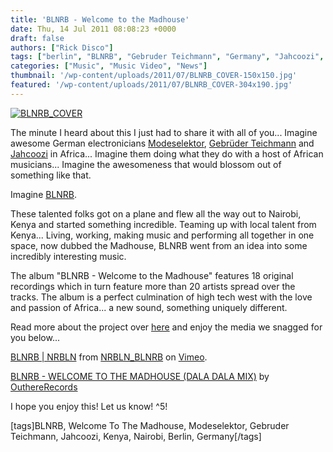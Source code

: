 ```yaml
---
title: 'BLNRB - Welcome to the Madhouse'
date: Thu, 14 Jul 2011 08:08:23 +0000
draft: false
authors: ["Rick Disco"]
tags: ["berlin", "BLNRB", "Gebruder Teichmann", "Germany", "Jahcoozi", "Kenya", "Modeselektor", "Nairobi", "NRBLN", "Welcom To The Madhouse"]
categories: ["Music", "Music Video", "News"]
thumbnail: '/wp-content/uploads/2011/07/BLNRB_COVER-150x150.jpg'
featured: '/wp-content/uploads/2011/07/BLNRB_COVER-304x190.jpg'
---
```


[![](/wp-content/uploads/2011/07/BLNRB_COVER-1024x1024.jpg "BLNRB_COVER")](/wp-content/uploads/2011/07/BLNRB_COVER.jpg)

The minute I heard about this I just had to share it with all of you... Imagine awesome German electronicians [Modeselektor](http://www.modeselektor.com/ "Modeselektor"), [Gebrüder Teichmann](http://www.myspace.com/teichmann "Gebruder Teichmann") and  [Jahcoozi](http://www.jahcoozi.com/ "Jahcoozi") in Africa... Imagine them doing what they do with a host of African musicians... Imagine the awesomeness that would blossom out of something like that.

Imagine [BLNRB](http://blog.goethe.de/BLNRB/ "BLNRB").

These talented folks got on a plane and flew all the way out to Nairobi, Kenya and started something incredible. Teaming up with local talent from Kenya... Living, working, making music and performing all together in one space, now dubbed the Madhouse, BLNRB went from an idea into some incredibly interesting music.

The album "BLNRB - Welcome to the Madhouse" features 18 original recordings which in turn feature more than 20 artists spread over the tracks. The album is a perfect culmination of high tech west with the love and passion of Africa... a new sound, something uniquely different.

Read more about the project over [here](http://www.outhere.de/?page_id=3555 "Welcome to the madhouse!") and enjoy the media we snagged for you below...

[BLNRB | NRBLN](http://vimeo.com/16773132) from [NRBLN\_BLNRB](http://vimeo.com/user4418761) on [Vimeo](http://vimeo.com).

 [BLNRB - WELCOME TO THE MADHOUSE (DALA DALA MIX)](http://soundcloud.com/outhererecords/blnrb-welcome-to-the-madhouse) by [OuthereRecords](http://soundcloud.com/outhererecords)

I hope you enjoy this! Let us know! ^5!

\[tags\]BLNRB, Welcome To The Madhouse, Modeselektor, Gebruder Teichmann, Jahcoozi, Kenya, Nairobi, Berlin, Germany\[/tags\]